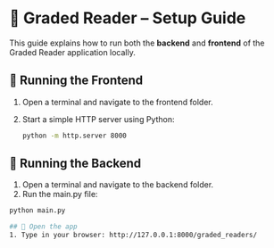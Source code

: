 # 📖 Graded Reader – Setup Guide

This guide explains how to run both the **backend** and **frontend** of the Graded Reader application locally.

## 🚀 Running the Frontend

1. Open a terminal and navigate to the frontend folder.
2. Start a simple HTTP server using Python:

   ```sh
   python -m http.server 8000
## 🚀 Running the Backend

1. Open a terminal and navigate to the backend folder.
2.  Run the main.py file:

   ```sh
   python main.py

## 🚀 Open the app
1. Type in your browser: http://127.0.0.1:8000/graded_readers/
   



